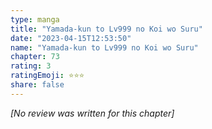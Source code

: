 ```yaml
---
type: manga
title: "Yamada-kun to Lv999 no Koi wo Suru"
date: "2023-04-15T12:53:50"
name: "Yamada-kun to Lv999 no Koi wo Suru"
chapter: 73
rating: 3
ratingEmoji: ⭐️⭐️⭐️
share: false
---
```


*[No review was written for this chapter]*

